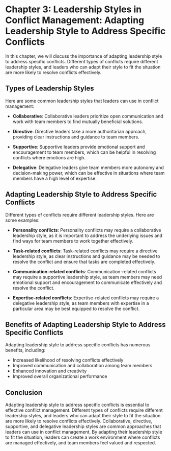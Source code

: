 Chapter 3: Leadership Styles in Conflict Management: Adapting Leadership Style to Address Specific Conflicts
============================================================================================================

In this chapter, we will discuss the importance of adapting leadership style to address specific conflicts. Different types of conflicts require different leadership styles, and leaders who can adapt their style to fit the situation are more likely to resolve conflicts effectively.

Types of Leadership Styles
--------------------------

Here are some common leadership styles that leaders can use in conflict management:

* **Collaborative**: Collaborative leaders prioritize open communication and work with team members to find mutually beneficial solutions.

* **Directive**: Directive leaders take a more authoritarian approach, providing clear instructions and guidance to team members.

* **Supportive**: Supportive leaders provide emotional support and encouragement to team members, which can be helpful in resolving conflicts where emotions are high.

* **Delegative**: Delegative leaders give team members more autonomy and decision-making power, which can be effective in situations where team members have a high level of expertise.

Adapting Leadership Style to Address Specific Conflicts
-------------------------------------------------------

Different types of conflicts require different leadership styles. Here are some examples:

* **Personality conflicts**: Personality conflicts may require a collaborative leadership style, as it is important to address the underlying issues and find ways for team members to work together effectively.

* **Task-related conflicts**: Task-related conflicts may require a directive leadership style, as clear instructions and guidance may be needed to resolve the conflict and ensure that tasks are completed effectively.

* **Communication-related conflicts**: Communication-related conflicts may require a supportive leadership style, as team members may need emotional support and encouragement to communicate effectively and resolve the conflict.

* **Expertise-related conflicts**: Expertise-related conflicts may require a delegative leadership style, as team members with expertise in a particular area may be best equipped to resolve the conflict.

Benefits of Adapting Leadership Style to Address Specific Conflicts
-------------------------------------------------------------------

Adapting leadership style to address specific conflicts has numerous benefits, including:

* Increased likelihood of resolving conflicts effectively
* Improved communication and collaboration among team members
* Enhanced innovation and creativity
* Improved overall organizational performance

Conclusion
----------

Adapting leadership style to address specific conflicts is essential to effective conflict management. Different types of conflicts require different leadership styles, and leaders who can adapt their style to fit the situation are more likely to resolve conflicts effectively. Collaborative, directive, supportive, and delegative leadership styles are common approaches that leaders can use in conflict management. By adapting their leadership style to fit the situation, leaders can create a work environment where conflicts are managed effectively, and team members feel valued and respected.

